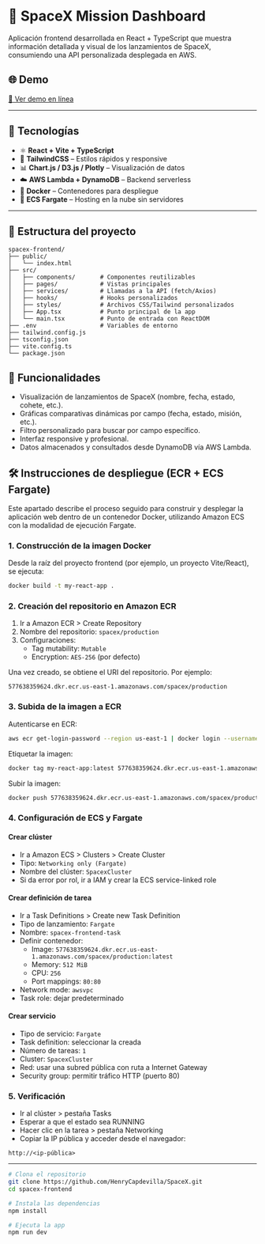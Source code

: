# 🚀 SpaceX Mission Dashboard

Aplicación frontend desarrollada en React + TypeScript que muestra información detallada y visual de los lanzamientos de SpaceX, consumiendo una API personalizada desplegada en AWS.

## 🌐 Demo

[🔗 Ver demo en línea](http://52.207.217.103/)

---

## 🧪 Tecnologías

- ⚛️ **React + Vite + TypeScript**
- 🎨 **TailwindCSS** – Estilos rápidos y responsive
- 📊 **Chart.js / D3.js / Plotly** – Visualización de datos
- ☁️ **AWS Lambda + DynamoDB** – Backend serverless
- 🐳 **Docker** – Contenedores para despliegue
- 🚢 **ECS Fargate** – Hosting en la nube sin servidores

---

## 📁 Estructura del proyecto

```
spacex-frontend/
├── public/
│   └── index.html
├── src/
│   ├── components/       # Componentes reutilizables
│   ├── pages/            # Vistas principales
│   ├── services/         # Llamadas a la API (fetch/Axios)
│   ├── hooks/            # Hooks personalizados
│   ├── styles/           # Archivos CSS/Tailwind personalizados
│   ├── App.tsx           # Punto principal de la app
│   └── main.tsx          # Punto de entrada con ReactDOM
├── .env                  # Variables de entorno
├── tailwind.config.js
├── tsconfig.json
├── vite.config.ts
└── package.json
```

## 🚀 Funcionalidades

- Visualización de lanzamientos de SpaceX (nombre, fecha, estado, cohete, etc.).
- Gráficas comparativas dinámicas por campo (fecha, estado, misión, etc.).
- Filtro personalizado para buscar por campo específico.
- Interfaz responsive y profesional.
- Datos almacenados y consultados desde DynamoDB vía AWS Lambda.

## 🛠️ Instrucciones de despliegue (ECR + ECS Fargate)

Este apartado describe el proceso seguido para construir y desplegar la aplicación web dentro de un contenedor Docker, utilizando Amazon ECS con la modalidad de ejecución Fargate.

### 1. Construcción de la imagen Docker

Desde la raíz del proyecto frontend (por ejemplo, un proyecto Vite/React), se ejecuta:

```bash
docker build -t my-react-app .
```

### 2. Creación del repositorio en Amazon ECR

1. Ir a Amazon ECR > Create Repository
2. Nombre del repositorio: `spacex/production`
3. Configuraciones:
   - Tag mutability: `Mutable`
   - Encryption: `AES-256` (por defecto)

Una vez creado, se obtiene el URI del repositorio. Por ejemplo:

```
577638359624.dkr.ecr.us-east-1.amazonaws.com/spacex/production
```

### 3. Subida de la imagen a ECR

Autenticarse en ECR:

```bash
aws ecr get-login-password --region us-east-1 | docker login --username AWS --password-stdin 577638359624.dkr.ecr.us-east-1.amazonaws.com
```

Etiquetar la imagen:

```bash
docker tag my-react-app:latest 577638359624.dkr.ecr.us-east-1.amazonaws.com/spacex/production:latest
```

Subir la imagen:

```bash
docker push 577638359624.dkr.ecr.us-east-1.amazonaws.com/spacex/production:latest
```

### 4. Configuración de ECS y Fargate

#### Crear clúster

- Ir a Amazon ECS > Clusters > Create Cluster
- Tipo: `Networking only (Fargate)`
- Nombre del clúster: `SpacexCluster`
- Si da error por rol, ir a IAM y crear la ECS service-linked role

#### Crear definición de tarea

- Ir a Task Definitions > Create new Task Definition
- Tipo de lanzamiento: `Fargate`
- Nombre: `spacex-frontend-task`
- Definir contenedor:
  - Image: `577638359624.dkr.ecr.us-east-1.amazonaws.com/spacex/production:latest`
  - Memory: `512 MiB`
  - CPU: `256`
  - Port mappings: `80:80`
- Network mode: `awsvpc`
- Task role: dejar predeterminado

#### Crear servicio

- Tipo de servicio: `Fargate`
- Task definition: seleccionar la creada
- Número de tareas: `1`
- Cluster: `SpacexCluster`
- Red: usar una subred pública con ruta a Internet Gateway
- Security group: permitir tráfico HTTP (puerto 80)

### 5. Verificación

- Ir al clúster > pestaña Tasks
- Esperar a que el estado sea RUNNING
- Hacer clic en la tarea > pestaña Networking
- Copiar la IP pública y acceder desde el navegador:

```
http://<ip-pública>
```

---

```bash
# Clona el repositorio
git clone https://github.com/HenryCapdevilla/SpaceX.git
cd spacex-frontend

# Instala las dependencias
npm install

# Ejecuta la app
npm run dev
```

